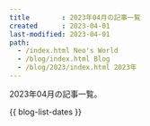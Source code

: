 ```yaml
---
title        : 2023年04月の記事一覧
created      : 2023-04-01
last-modified: 2023-04-01
path:
  - /index.html Neo's World
  - /blog/index.html Blog
  - /blog/2023/index.html 2023年
---
```


2023年04月の記事一覧。

{{ blog-list-dates }}
